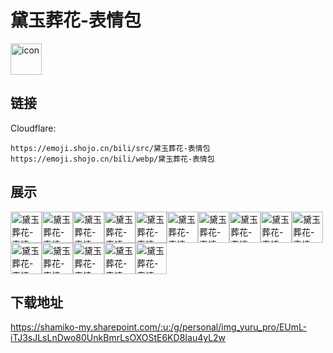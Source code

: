 # 黛玉葬花-表情包
<img src="https://emoji.shojo.cn/bili/src/黛玉葬花-表情包/icon.png" width="50" height="50" alt="icon">

## 链接
Cloudflare:
```
https://emoji.shojo.cn/bili/src/黛玉葬花-表情包
https://emoji.shojo.cn/bili/webp/黛玉葬花-表情包
```
## 展示
<img src="https://emoji.shojo.cn/bili/src/黛玉葬花-表情包/黛玉葬花-表情包-吃瓜.png" width="50" height="50" alt="黛玉葬花-表情包-吃瓜"><img src="https://emoji.shojo.cn/bili/src/黛玉葬花-表情包/黛玉葬花-表情包-疑问.png" width="50" height="50" alt="黛玉葬花-表情包-疑问"><img src="https://emoji.shojo.cn/bili/src/黛玉葬花-表情包/黛玉葬花-表情包-震惊.png" width="50" height="50" alt="黛玉葬花-表情包-震惊"><img src="https://emoji.shojo.cn/bili/src/黛玉葬花-表情包/黛玉葬花-表情包-发火.png" width="50" height="50" alt="黛玉葬花-表情包-发火"><img src="https://emoji.shojo.cn/bili/src/黛玉葬花-表情包/黛玉葬花-表情包-OK.png" width="50" height="50" alt="黛玉葬花-表情包-OK"><img src="https://emoji.shojo.cn/bili/src/黛玉葬花-表情包/黛玉葬花-表情包-开心.png" width="50" height="50" alt="黛玉葬花-表情包-开心"><img src="https://emoji.shojo.cn/bili/src/黛玉葬花-表情包/黛玉葬花-表情包-哭泣.png" width="50" height="50" alt="黛玉葬花-表情包-哭泣"><img src="https://emoji.shojo.cn/bili/src/黛玉葬花-表情包/黛玉葬花-表情包-喝彩.png" width="50" height="50" alt="黛玉葬花-表情包-喝彩"><img src="https://emoji.shojo.cn/bili/src/黛玉葬花-表情包/黛玉葬花-表情包-困顿.png" width="50" height="50" alt="黛玉葬花-表情包-困顿"><img src="https://emoji.shojo.cn/bili/src/黛玉葬花-表情包/黛玉葬花-表情包-叹气.png" width="50" height="50" alt="黛玉葬花-表情包-叹气"><img src="https://emoji.shojo.cn/bili/src/黛玉葬花-表情包/黛玉葬花-表情包-尴尬.png" width="50" height="50" alt="黛玉葬花-表情包-尴尬"><img src="https://emoji.shojo.cn/bili/src/黛玉葬花-表情包/黛玉葬花-表情包-翻白眼.png" width="50" height="50" alt="黛玉葬花-表情包-翻白眼"><img src="https://emoji.shojo.cn/bili/src/黛玉葬花-表情包/黛玉葬花-表情包-害羞.png" width="50" height="50" alt="黛玉葬花-表情包-害羞"><img src="https://emoji.shojo.cn/bili/src/黛玉葬花-表情包/黛玉葬花-表情包-抱抱.png" width="50" height="50" alt="黛玉葬花-表情包-抱抱"><img src="https://emoji.shojo.cn/bili/src/黛玉葬花-表情包/黛玉葬花-表情包-点赞.png" width="50" height="50" alt="黛玉葬花-表情包-点赞">

## 下载地址

https://shamiko-my.sharepoint.com/:u:/g/personal/img_yuru_pro/EUmL-iTJ3sJLsLnDwo80UnkBmrLsOXOStE6KD8Iau4yL2w